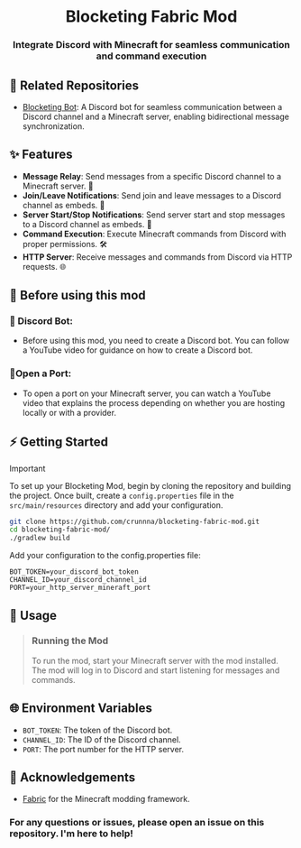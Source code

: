 <div align="center">
  <h1 align="center">Blocketing Fabric Mod</h1>
  <h3>Integrate Discord with Minecraft for seamless communication and command execution</h3>
</div>

## 🔗 Related Repositories
- [Blocketing Bot](https://github.com/crunnna/blocketing-bot): A Discord bot for seamless communication between a Discord channel and a Minecraft server, enabling bidirectional message synchronization.

## ✨ Features
- **Message Relay**: Send messages from a specific Discord channel to a Minecraft server. 💬
- **Join/Leave Notifications**: Send join and leave messages to a Discord channel as embeds. 🚪
- **Server Start/Stop Notifications**: Send server start and stop messages to a Discord channel as embeds. 🚀
- **Command Execution**: Execute Minecraft commands from Discord with proper permissions. 🛠️
- **HTTP Server**: Receive messages and commands from Discord via HTTP requests. 🌐

## 🔨 Before using this mod
### 🤖 Discord Bot:
- Before using this mod, you need to create a Discord bot. You can follow a YouTube video for guidance on how to create a Discord bot.

### 🔧Open a Port:
- To open a port on your Minecraft server, you can watch a YouTube video that explains the process depending on whether you are hosting locally or with a provider.

## ⚡ Getting Started
> [!IMPORTANT]
> To set up your Blocketing Mod, begin by cloning the repository and building the project. Once built, create a `config.properties` file in the `src/main/resources` directory and add your configuration.
> ```sh
> git clone https://github.com/crunnna/blocketing-fabric-mod.git
> cd blocketing-fabric-mod/
> ./gradlew build
> ```
> Add your configuration to the config.properties file:
> ```env
> BOT_TOKEN=your_discord_bot_token
> CHANNEL_ID=your_discord_channel_id
> PORT=your_http_server_mineraft_port
> ```

## 🚀 Usage
> ### Running the Mod
> To run the mod, start your Minecraft server with the mod installed. The mod will log in to Discord and start listening for messages and commands.

## 🌐 Environment Variables
- `BOT_TOKEN`: The token of the Discord bot.
- `CHANNEL_ID`: The ID of the Discord channel.
- `PORT`: The port number for the HTTP server.

## 🙏 Acknowledgements
- [Fabric](https://fabricmc.net/) for the Minecraft modding framework.

### For any questions or issues, please open an issue on this repository. I'm here to help!